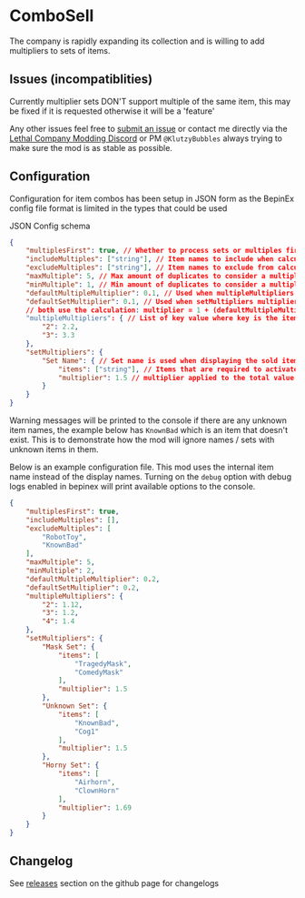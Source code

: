# ComboSell

The company is rapidly expanding its collection and is willing to add multipliers to sets of items. 

## Issues (incompatiblities)

Currently multiplier sets DON'T support multiple of the same item, this may be fixed if it is requested otherwise it will be a 'feature'

Any other issues feel free to [submit an issue](https://github.com/KlutzyBubbles/lc-combo-sell/issues/new) or contact me directly via the [Lethal Company Modding Discord](https://discord.gg/XeyYqRdRGC) or PM `@KlutzyBubbles` always trying to make sure the mod is as stable as possible.

## Configuration

Configuration for item combos has been setup in JSON form as the BepinEx config file format is limited in the types that could be used

JSON Config schema

```JSON
{
    "multiplesFirst": true, // Whether to process sets or multiples first
    "includeMultiples": ["string"], // Item names to include when calculating multiples
    "excludeMultiples": ["string"], // Item names to exclude from calculating multiples
    "maxMultiple": 5, // Max amount of duplicates to consider a multiple
    "minMultiple": 1, // Min amount of duplicates to consider a multiple
    "defaultMultipleMultiplier": 0.1, // Used when multipleMultipliers value cant be found
    "defaultSetMultiplier": 0.1, // Used when setMultipliers multiplier key cant be found
    // both use the calculation: multiplier = 1 + (defaultMultipleMultiplier * (itemCount - 1))
    "multipleMultipliers": { // List of key value where key is the itemCount and value is the multiplier
        "2": 2.2,
        "3": 3.3
    },
    "setMultipliers": {
        "Set Name": { // Set name is used when displaying the sold items
            "items": ["string"], // Items that are required to activate this set
            "multiplier": 1.5 // multiplier applied to the total value of the set
        }
    }
}
```

Warning messages will be printed to the console if there are any unknown item names, the example below has `KnownBad` which is an item that doesn't exist. This is to demonstrate how the mod will ignore names / sets with unknown items in them.

Below is an example configuration file. This mod uses the internal item name instead of the display names. Turning on the `debug` option with debug logs enabled in bepinex will print available options to the console.

``` json
{
    "multiplesFirst": true,
    "includeMultiples": [],
    "excludeMultiples": [
        "RobotToy",
        "KnownBad"
    ],
    "maxMultiple": 5,
    "minMultiple": 2,
    "defaultMultipleMultiplier": 0.2,
    "defaultSetMultiplier": 0.2,
    "multipleMultipliers": {
        "2": 1.12,
        "3": 1.2,
        "4": 1.4
    },
    "setMultipliers": {
        "Mask Set": {
            "items": [
                "TragedyMask",
                "ComedyMask"
            ],
            "multiplier": 1.5
        },
        "Unknown Set": {
            "items": [
                "KnownBad",
                "Cog1"
            ],
            "multiplier": 1.5
        },
        "Horny Set": {
            "items": [
                "Airhorn",
                "ClownHorn"
            ],
            "multiplier": 1.69
        }
    }
}
```

## Changelog

See [releases](https://github.com/KlutzyBubbles/lc-combo-sell/releases) section on the github page for changelogs